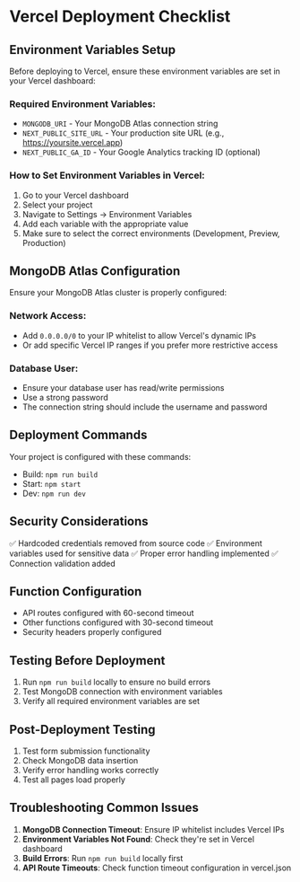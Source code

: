 # Vercel Deployment Checklist

## Environment Variables Setup
Before deploying to Vercel, ensure these environment variables are set in your Vercel dashboard:

### Required Environment Variables:
- `MONGODB_URI` - Your MongoDB Atlas connection string
- `NEXT_PUBLIC_SITE_URL` - Your production site URL (e.g., https://yoursite.vercel.app)
- `NEXT_PUBLIC_GA_ID` - Your Google Analytics tracking ID (optional)

### How to Set Environment Variables in Vercel:
1. Go to your Vercel dashboard
2. Select your project
3. Navigate to Settings → Environment Variables
4. Add each variable with the appropriate value
5. Make sure to select the correct environments (Development, Preview, Production)

## MongoDB Atlas Configuration
Ensure your MongoDB Atlas cluster is properly configured:

### Network Access:
- Add `0.0.0.0/0` to your IP whitelist to allow Vercel's dynamic IPs
- Or add specific Vercel IP ranges if you prefer more restrictive access

### Database User:
- Ensure your database user has read/write permissions
- Use a strong password
- The connection string should include the username and password

## Deployment Commands
Your project is configured with these commands:
- Build: `npm run build`
- Start: `npm start`
- Dev: `npm run dev`

## Security Considerations
✅ Hardcoded credentials removed from source code
✅ Environment variables used for sensitive data
✅ Proper error handling implemented
✅ Connection validation added

## Function Configuration
- API routes configured with 60-second timeout
- Other functions configured with 30-second timeout
- Security headers properly configured

## Testing Before Deployment
1. Run `npm run build` locally to ensure no build errors
2. Test MongoDB connection with environment variables
3. Verify all required environment variables are set

## Post-Deployment Testing
1. Test form submission functionality
2. Check MongoDB data insertion
3. Verify error handling works correctly
4. Test all pages load properly

## Troubleshooting Common Issues
1. **MongoDB Connection Timeout**: Ensure IP whitelist includes Vercel IPs
2. **Environment Variables Not Found**: Check they're set in Vercel dashboard
3. **Build Errors**: Run `npm run build` locally first
4. **API Route Timeouts**: Check function timeout configuration in vercel.json
